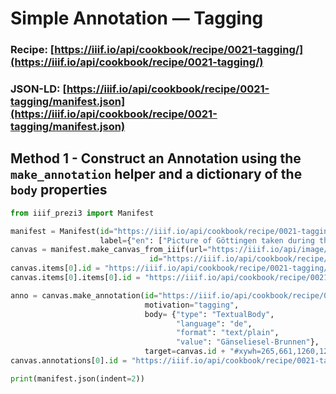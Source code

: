 # Simple Annotation — Tagging
### Recipe: [https://iiif.io/api/cookbook/recipe/0021-tagging/](https://iiif.io/api/cookbook/recipe/0021-tagging/)
### JSON-LD: [https://iiif.io/api/cookbook/recipe/0021-tagging/manifest.json](https://iiif.io/api/cookbook/recipe/0021-tagging/manifest.json)

## Method 1 - Construct an Annotation using the `make_annotation` helper and a dictionary of the `body` properties
```python
from iiif_prezi3 import Manifest

manifest = Manifest(id="https://iiif.io/api/cookbook/recipe/0021-tagging/manifest.json",
                    label={"en": ["Picture of Göttingen taken during the 2019 IIIF Conference"]})
canvas = manifest.make_canvas_from_iiif(url="https://iiif.io/api/image/3.0/example/reference/918ecd18c2592080851777620de9bcb5-gottingen",
                               id="https://iiif.io/api/cookbook/recipe/0021-tagging/canvas/p1")
canvas.items[0].id = "https://iiif.io/api/cookbook/recipe/0021-tagging/page/p1/1"
canvas.items[0].items[0].id = "https://iiif.io/api/cookbook/recipe/0021-tagging/annotation/p0001-image"

anno = canvas.make_annotation(id="https://iiif.io/api/cookbook/recipe/0021-tagging/annotation/p0002-ta",
                              motivation="tagging",
                              body= {"type": "TextualBody",
                                     "language": "de",
                                     "format": "text/plain",
                                     "value": "Gänseliesel-Brunnen"},
                              target=canvas.id + "#xywh=265,661,1260,1239")
canvas.annotations[0].id = "https://iiif.io/api/cookbook/recipe/0021-tagging/page/p2/1"

print(manifest.json(indent=2))
```
